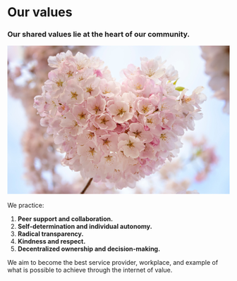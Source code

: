 # Our values

### Our shared values lie at the heart of our community.

![](../.gitbook/assets/faye-cornish-ggv3i6oxpcg-unsplash.jpg)

We practice:

1. **Peer support and collaboration.**
2. **Self-determination and individual autonomy.**
3. **Radical transparency.**
4. **Kindness and respect.**
5. **Decentralized ownership and decision-making.**

We aim to become the best service provider, workplace, and example of what is possible to achieve through the internet of value.

